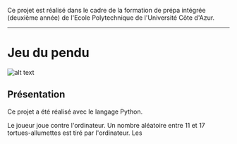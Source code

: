 Ce projet est réalisé dans le cadre de la formation de prépa intégrée (deuxième année) de l'Ecole Polytechnique de l'Université Côte d'Azur.
***
# Jeu du pendu
![alt text](https://github.com/JulienChoukroun/Python/blob/master/Images/fenetreDeJeu.PNG "Fenêtre de jeu")
## Présentation
Ce projet a été réalisé avec le langage Python.

Le joueur joue contre l'ordinateur.
Un nombre aléatoire entre 11 et 17 tortues-allumettes est tiré par l'ordinateur. Les

